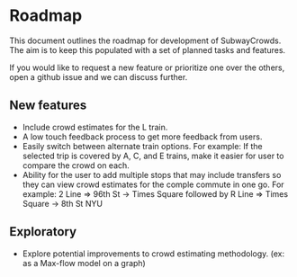 # Roadmap

This document outlines the roadmap for development of SubwayCrowds. The aim is to keep this populated with a set of planned tasks and features.

If you would like to request a new feature or prioritize one over the others, open a github issue and we can discuss further.

## New features
-	Include crowd estimates for the L train.
-	A low touch feedback process to get more feedback from users.
-	Easily switch between alternate train options. For example: If the selected trip is covered by A, C, and E trains, make it easier for user to compare the crowd on each.
-	Ability for the user to add multiple stops that may include transfers so they can view crowd estimates for the comple commute in one go. For example: 2 Line => 96th St -> Times Square followed by R Line => Times Square -> 8th St NYU


## Exploratory
-	Explore potential improvements to crowd estimating methodology. (ex: as a Max-flow model on a graph)
